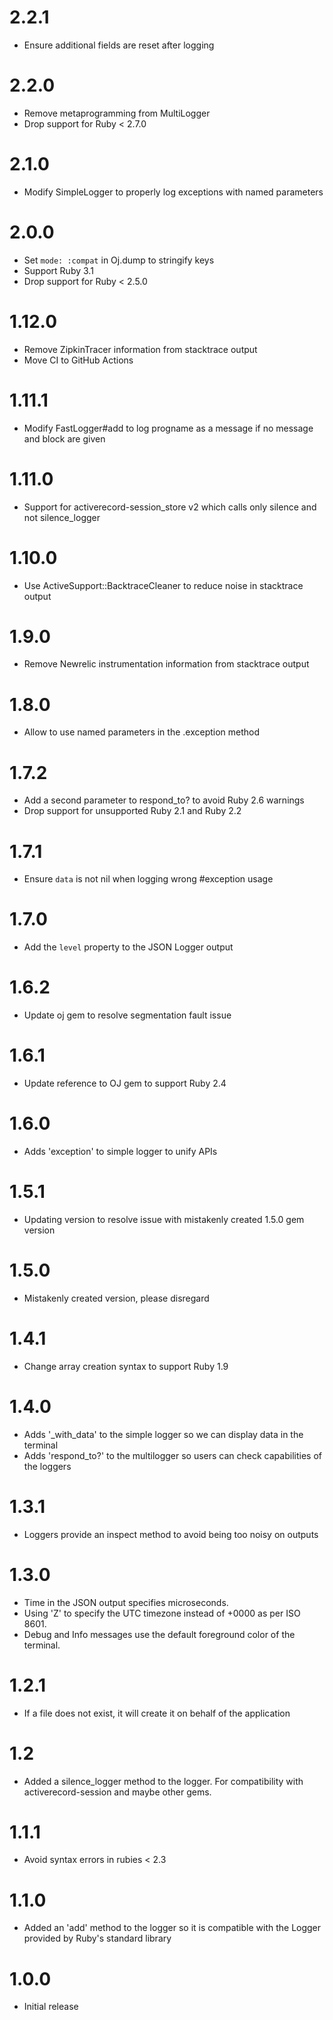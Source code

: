 # 2.2.1
* Ensure additional fields are reset after logging

# 2.2.0
* Remove metaprogramming from MultiLogger
* Drop support for Ruby < 2.7.0

# 2.1.0
* Modify SimpleLogger to properly log exceptions with named parameters

# 2.0.0
* Set `mode: :compat` in Oj.dump to stringify keys
* Support Ruby 3.1
* Drop support for Ruby < 2.5.0

# 1.12.0
* Remove ZipkinTracer information from stacktrace output
* Move CI to GitHub Actions

# 1.11.1
* Modify FastLogger#add to log progname as a message if no message and block are given

# 1.11.0
* Support for activerecord-session_store v2 which calls only silence and not silence_logger

# 1.10.0
* Use ActiveSupport::BacktraceCleaner to reduce noise in stacktrace output

# 1.9.0
* Remove Newrelic instrumentation information from stacktrace output

# 1.8.0
* Allow to use named parameters in the .exception method

# 1.7.2
* Add a second parameter to respond_to? to avoid Ruby 2.6 warnings
* Drop support for unsupported Ruby 2.1 and Ruby 2.2

# 1.7.1
* Ensure `data` is not nil when logging wrong #exception usage

# 1.7.0
* Add the `level` property to the JSON Logger output

# 1.6.2
* Update oj gem to resolve segmentation fault issue

# 1.6.1
* Update reference to OJ gem to support Ruby 2.4

# 1.6.0
* Adds 'exception' to simple logger to unify APIs

# 1.5.1
* Updating version to resolve issue with mistakenly created 1.5.0 gem version

# 1.5.0
* Mistakenly created version, please disregard

# 1.4.1
* Change array creation syntax to support Ruby 1.9

# 1.4.0
* Adds '_with_data' to the simple logger so we can display data in the terminal
* Adds 'respond_to?' to the multilogger so users can check capabilities of the loggers

# 1.3.1
* Loggers provide an inspect method to avoid being too noisy on outputs

# 1.3.0
* Time in the JSON output specifies microseconds.
* Using 'Z' to specify the UTC timezone instead of +0000 as per ISO 8601.
* Debug and Info messages use the default foreground color of the terminal.

# 1.2.1
* If a file does not exist, it will create it on behalf of the application

# 1.2
* Added a silence_logger method to the logger. For compatibility with activerecord-session and maybe other gems.

# 1.1.1
* Avoid syntax errors in rubies < 2.3

# 1.1.0
* Added an 'add' method to the logger so it is compatible with the Logger provided by Ruby's standard library

# 1.0.0
* Initial release
